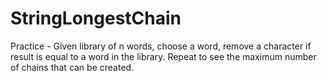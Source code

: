 # StringLongestChain
Practice - Given library of n words, choose a word, remove a character if result is equal to a word in the library. Repeat to see the maximum number of chains that can be created.
